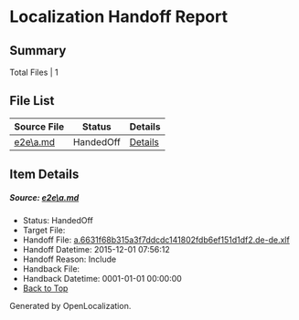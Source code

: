 # <a name='report-top'></a> Localization Handoff Report

## Summary
 Total Files | 1

## File List
 Source File | Status | Details 
 ----------- | ------ | ------- 
 [e2e\a.md](https://github.com/OpenLocalizationTest/oltest/blob/e274bb2d1764267927c41bc46ab933285598f229/e2e/a.md) | HandedOff | [Details](#90f76720a6c9ccf357c5b14d8f9b3dc435495ed21)

## Item Details
##### <a name='90f76720a6c9ccf357c5b14d8f9b3dc435495ed21'></a> Source: [e2e\a.md](https://github.com/OpenLocalizationTest/oltest/blob/e274bb2d1764267927c41bc46ab933285598f229/e2e/a.md)
* Status: HandedOff
* Target File: 
* Handoff File: [a.6631f68b315a3f7ddcdc141802fdb6ef151d1df2.de-de.xlf](https://github.com/OpenLocalizationTestOrg/olhandoff/blob/bed629749b643a9791c1ece667cd541f47e2f913/ol-handoff/OpenLocalizationTestOrg/oltest.de-de/yanz/a.6631f68b315a3f7ddcdc141802fdb6ef151d1df2.de-de.xlf)
* Handoff Datetime: 2015-12-01 07:56:12
* Handoff Reason: Include
* Handback File: 
* Handback Datetime: 0001-01-01 00:00:00
* [Back to Top](#report-top)


Generated by OpenLocalization.

